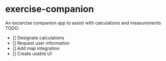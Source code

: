 # exercise-companion
An excercise companion app to assist with calculations and measurements
TODO:
- [] Designate calculations
- [] Request user information
- [] Add map integration
- [] Create usable UI

